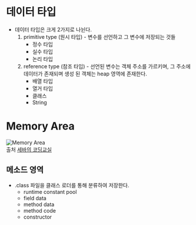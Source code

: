 # 데이터 타입

* 데이터 타입은 크게 2가지로 나뉜다.
    1. primitive type (원시 타입) - 변수를 선언하고 그 변수에 저장되는 것들
        * 정수 타입
        * 실수 타입
        * 논리 타입
    2. reference type (참조 타입) - 선언된 변수는 객체 주소를 가르키며, 그 주소에 데이터가 존재되며 생성 된 객체는 heap 영역에 존재한다.
        * 배열 타입
        * 열거 타입
        * 클래스
        * String

# Memory Area

![Memory Area](https://www.google.com/imgres?imgurl=https%3A%2F%2Fi.imgur.com%2FpAh5gIZ.png&imgrefurl=https%3A%2F%2Fminwan1.github.io%2F2018%2F06%2F06%2F2018-06-06-Java%2CJVM%2F&tbnid=WK6PFCE2fHCL_M&vet=12ahUKEwig-53krabpAhUEc5QKHXreB3EQMygLegUIARDoAQ..i&docid=DD7xv7xVvbT9YM&w=739&h=678&q=java%20runtime%20area&ved=2ahUKEwig-53krabpAhUEc5QKHXreB3EQMygLegUIARDoAQ)
<br/>출처 [세바의 코딩교실](https://programmer-seva.tistory.com/72)

## 메소드 영역

* .class 파일을 클래스 로더를 통해 분류하여 저장한다.
    * runtime constant pool
    * field data
    * method data
    * method code
    * constructor